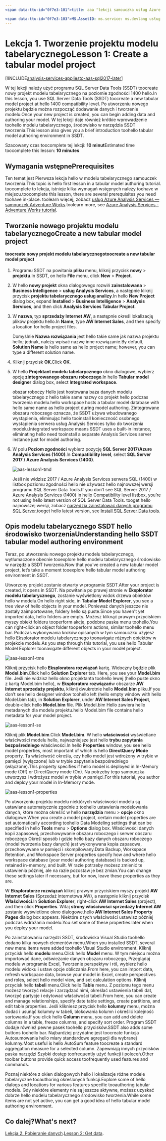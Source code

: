 ```yaml
---
<span data-ttu-id="0f7e3-101">title: aaa "lekcji samouczka usług Azure Analysis Services 1: Tworzenie nowego projektu modelu tabelarycznego | Opis elementu Microsoft Docs": w tym artykule opisano, jak toocreate nowe Azure Analysis Services projekt samouczka.</span><span class="sxs-lookup"><span data-stu-id="0f7e3-101">title: aaa"Azure Analysis Services tutorial lesson 1: Create a new tabular model project | Microsoft Docs" description: Describes how toocreate a new Azure Analysis Services tutorial project.</span></span> <span data-ttu-id="0f7e3-102">usługi: documentationcenter usług analysis services: "Autor: minewiskan Menedżera: Edytor erikre:" tagów: "</span><span class="sxs-lookup"><span data-stu-id="0f7e3-102">services: analysis-services documentationcenter: '' author: minewiskan manager: erikre editor: '' tags: ''</span></span>

<span data-ttu-id="0f7e3-103">MS.AssetID: ms.service: ms.devlang usług analysis services: NA ms.topic: get-started-article ms.tgt_pltfrm: NA ms.workload: na ms.date: ms.author 2017-06/01: owend</span><span class="sxs-lookup"><span data-stu-id="0f7e3-103">ms.assetid: ms.service: analysis-services ms.devlang: NA ms.topic: get-started-article ms.tgt_pltfrm: NA ms.workload: na ms.date: 06/01/2017 ms.author: owend</span></span>
---
```

# <a name="lesson-1-create-a-tabular-model-project"></a><span data-ttu-id="0f7e3-104">Lekcja 1. Tworzenie projektu modelu tabelarycznego</span><span class="sxs-lookup"><span data-stu-id="0f7e3-104">Lesson 1: Create a tabular model project</span></span>

[!INCLUDE[analysis-services-appliesto-aas-sql2017-later](../../../includes/analysis-services-appliesto-aas-sql2017-later.md)]

<span data-ttu-id="0f7e3-105">W tej lekcji należy użyć programu SQL Server Data Tools (SSDT) toocreate nowy projekt modelu tabelarycznego na poziomie zgodności 1400 hello.</span><span class="sxs-lookup"><span data-stu-id="0f7e3-105">In this lesson, you use SQL Server Data Tools (SSDT) toocreate a new tabular model project at hello 1400 compatibility level.</span></span> <span data-ttu-id="0f7e3-106">Po utworzeniu nowego projektu będzie można rozpocząć dodawanie danych i tworzenie modelu.</span><span class="sxs-lookup"><span data-stu-id="0f7e3-106">Once your new project is created, you can begin adding data and authoring your model.</span></span> <span data-ttu-id="0f7e3-107">W tej lekcji daje również krótkie wprowadzenie toohello modelu tabelarycznego, środowisko w narzędzia SSDT tworzenia.</span><span class="sxs-lookup"><span data-stu-id="0f7e3-107">This lesson also gives you a brief introduction toohello tabular model authoring environment in SSDT.</span></span>  
  
<span data-ttu-id="0f7e3-108">Szacowany czas toocomplete tej lekcji: **10 minut**</span><span class="sxs-lookup"><span data-stu-id="0f7e3-108">Estimated time toocomplete this lesson: **10 minutes**</span></span>  
  
## <a name="prerequisites"></a><span data-ttu-id="0f7e3-109">Wymagania wstępne</span><span class="sxs-lookup"><span data-stu-id="0f7e3-109">Prerequisites</span></span>  
<span data-ttu-id="0f7e3-110">Ten temat jest Pierwsza lekcja hello w modelu tabelarycznego samouczek tworzenia.</span><span class="sxs-lookup"><span data-stu-id="0f7e3-110">This topic is hello first lesson in a tabular model authoring tutorial.</span></span> <span data-ttu-id="0f7e3-111">toocomplete to lekcja, istnieje kilka wymagań wstępnych należy toohave w miejscu.</span><span class="sxs-lookup"><span data-stu-id="0f7e3-111">toocomplete this lesson, there are several prerequisites you need toohave in-place.</span></span> <span data-ttu-id="0f7e3-112">toolearn więcej, zobacz [usług Azure Analysis Services — samouczek Adventure Works](../tutorials/aas-adventure-works-tutorial.md).</span><span class="sxs-lookup"><span data-stu-id="0f7e3-112">toolearn more, see [Azure Analysis Services - Adventure Works tutorial](../tutorials/aas-adventure-works-tutorial.md).</span></span>  
  
## <a name="create-a-new-tabular-model-project"></a><span data-ttu-id="0f7e3-113">Tworzenie nowego projektu modelu tabelarycznego</span><span class="sxs-lookup"><span data-stu-id="0f7e3-113">Create a new tabular model project</span></span>  
  
#### <a name="toocreate-a-new-tabular-model-project"></a><span data-ttu-id="0f7e3-114">toocreate nowy projekt modelu tabelarycznego</span><span class="sxs-lookup"><span data-stu-id="0f7e3-114">toocreate a new tabular model project</span></span>  
  
1.  <span data-ttu-id="0f7e3-115">Programu SSDT na powitania **pliku** menu, kliknij przycisk **nowy** > **projektu**.</span><span class="sxs-lookup"><span data-stu-id="0f7e3-115">In SSDT, on hello **File** menu, click **New** > **Project**.</span></span>  
  
2.  <span data-ttu-id="0f7e3-116">W hello **nowy projekt** okna dialogowego rozwiń **zainstalowana** > **Business Intelligence** > **usług Analysis Services**, a następnie kliknij przycisk **projektu tabelarycznego usług analizy**.</span><span class="sxs-lookup"><span data-stu-id="0f7e3-116">In hello **New Project** dialog box, expand **Installed** > **Business Intelligence** > **Analysis Services**, and then click **Analysis Services Tabular Project**.</span></span>  
  
3.  <span data-ttu-id="0f7e3-117">W **nazwa**, typ **sprzedaży Internet AW**, a następnie określ lokalizację plików projektu hello.</span><span class="sxs-lookup"><span data-stu-id="0f7e3-117">In  **Name**, type **AW Internet Sales**, and then specify a location for hello project files.</span></span>  
  
    <span data-ttu-id="0f7e3-118">Domyślnie **Nazwa rozwiązania** jest hello takie same jak nazwa projektu hello; jednak, należy wpisać nazwę inne rozwiązanie.</span><span class="sxs-lookup"><span data-stu-id="0f7e3-118">By default, **Solution Name** is hello same as hello project name; however, you can type a different solution name.</span></span>  
  
4.  <span data-ttu-id="0f7e3-119">Kliknij przycisk **OK**.</span><span class="sxs-lookup"><span data-stu-id="0f7e3-119">Click **OK**.</span></span>  
  
5.  <span data-ttu-id="0f7e3-120">W hello **Projektant modelu tabelarycznego** okno dialogowe, wybierz opcję **zintegrowanego obszaru roboczego**.</span><span class="sxs-lookup"><span data-stu-id="0f7e3-120">In hello **Tabular model designer** dialog box, select **Integrated workspace**.</span></span>  
  
    <span data-ttu-id="0f7e3-121">obszar roboczy Hello jest hostowana baza danych modelu tabelarycznego z hello takie same nazwy co projekt hello podczas tworzenia modelu.</span><span class="sxs-lookup"><span data-stu-id="0f7e3-121">hello workspace hosts a tabular model database with hello same name as hello project during model authoring.</span></span> <span data-ttu-id="0f7e3-122">Zintegrowane obszaru roboczego oznacza, że SSDT używa wbudowanego wystąpienia, eliminując hello tooinstall konieczność osobnego wystąpienia serwera usług Analysis Services tylko do tworzenia modelu.</span><span class="sxs-lookup"><span data-stu-id="0f7e3-122">Integrated workspace means SSDT uses a built-in instance, eliminating hello need tooinstall a separate Analysis Services server instance just for model authoring.</span></span>
      
6.  <span data-ttu-id="0f7e3-123">W polu **Poziom zgodności** wybierz pozycję **SQL Server 2017/Azure Analysis Services (1400)**.</span><span class="sxs-lookup"><span data-stu-id="0f7e3-123">In **Compatibility level**, select **SQL Server 2017 / Azure Analysis Services (1400)**.</span></span>   
 
    ![aas-lesson1-tmd](../tutorials/media/aas-lesson1-tmd.png)
      
    <span data-ttu-id="0f7e3-125">Jeśli nie widzisz 2017 / Azure Analysis Services serwera SQL (1400) w listbox poziomu zgodności hello nie używasz hello najnowszej wersji programu SQL Server Data Tools.</span><span class="sxs-lookup"><span data-stu-id="0f7e3-125">If you don’t see SQL Server 2017 / Azure Analysis Services (1400) in hello Compatibility level listbox, you’re not using hello latest version of SQL Server Data Tools.</span></span> <span data-ttu-id="0f7e3-126">tooget hello najnowszej wersji, zobacz [narzędzia zainstalować danych programu SQL Server](https://docs.microsoft.com/sql/ssdt/download-sql-server-data-tools-ssdt).</span><span class="sxs-lookup"><span data-stu-id="0f7e3-126">tooget hello latest version, see [Install SQL Server Data tools](https://docs.microsoft.com/sql/ssdt/download-sql-server-data-tools-ssdt).</span></span>  
      
  
## <a name="understanding-hello-ssdt-tabular-model-authoring-environment"></a><span data-ttu-id="0f7e3-127">Opis modelu tabelarycznego SSDT hello środowisko tworzenia</span><span class="sxs-lookup"><span data-stu-id="0f7e3-127">Understanding hello SSDT tabular model authoring environment</span></span>  
<span data-ttu-id="0f7e3-128">Teraz, po utworzeniu nowego projektu modelu tabelarycznego, wytłumaczone obecnie tooexplore hello modelu tabelarycznego środowisko w narzędzia SSDT tworzenia.</span><span class="sxs-lookup"><span data-stu-id="0f7e3-128">Now that you’ve created a new tabular model project, let’s take a moment tooexplore hello tabular model authoring environment in SSDT.</span></span>  
  
<span data-ttu-id="0f7e3-129">Utworzony projekt zostanie otwarty w programie SSDT.</span><span class="sxs-lookup"><span data-stu-id="0f7e3-129">After your project is created, it opens in SSDT.</span></span> <span data-ttu-id="0f7e3-130">Na powitania po prawej stronie w **Eksplorator modelu tabelarycznego**, zostanie wyświetlony widok drzewa obiektów hello w modelu.</span><span class="sxs-lookup"><span data-stu-id="0f7e3-130">On hello right side, in **Tabular Model Explorer**, you see a tree view of hello objects in your model.</span></span> <span data-ttu-id="0f7e3-131">Ponieważ danych jeszcze nie zostały zaimportowane, foldery hello są puste.</span><span class="sxs-lookup"><span data-stu-id="0f7e3-131">Since you haven't yet imported data, hello folders are empty.</span></span> <span data-ttu-id="0f7e3-132">Możesz kliknąć prawym przyciskiem myszy obiekt folderu tooperform akcje, podobne paska menu toohello.</span><span class="sxs-lookup"><span data-stu-id="0f7e3-132">You can right-click an object folder tooperform actions, similar toohello menu bar.</span></span> <span data-ttu-id="0f7e3-133">Podczas wykonywania kroków opisanych w tym samouczku użyjesz hello Eksplorator modelu tabelarycznego toonavigate różnych obiektów w projekcie modelu.</span><span class="sxs-lookup"><span data-stu-id="0f7e3-133">As you step through this tutorial, you use hello Tabular Model Explorer toonavigate different objects in your model project.</span></span>

![aas-lesson1-tme](../tutorials/media/aas-lesson1-tme.png)

<span data-ttu-id="0f7e3-135">Kliknij przycisk hello **Eksploratora rozwiązań** kartę. Widoczny będzie plik **Model.bim**.</span><span class="sxs-lookup"><span data-stu-id="0f7e3-135">Click hello **Solution Explorer** tab. Here, you see your **Model.bim** file.</span></span> <span data-ttu-id="0f7e3-136">Jeśli nie widzisz hello okno projektanta toohello lewej (hello puste okno z kartą Model.bim hello), w **Eksploratora rozwiązań**w obszarze **AW Internet sprzedaży projektu**, kliknij dwukrotnie hello  **Model.bim** pliku.</span><span class="sxs-lookup"><span data-stu-id="0f7e3-136">If you don’t see hello designer window toohello left (hello empty window with hello Model.bim tab), in **Solution Explorer**, under **AW Internet Sales Project**, double-click hello **Model.bim** file.</span></span> <span data-ttu-id="0f7e3-137">Plik Model.bim Hello zawiera hello metadanych dla modelu projektu.</span><span class="sxs-lookup"><span data-stu-id="0f7e3-137">hello Model.bim file contains hello metadata for your model project.</span></span> 

![aas-lesson1-se](../tutorials/media/aas-lesson1-se.png)
  
<span data-ttu-id="0f7e3-139">Kliknij plik **Model.bim**.</span><span class="sxs-lookup"><span data-stu-id="0f7e3-139">Click **Model.bim**.</span></span> <span data-ttu-id="0f7e3-140">W hello **właściwości** wyświetlane właściwości modelu hello, najważniejsze jest hello **trybu zapytania bezpośredniego** właściwości.</span><span class="sxs-lookup"><span data-stu-id="0f7e3-140">In hello **Properties** window, you see hello model properties, most important of which is hello **DirectQuery Mode** property.</span></span> <span data-ttu-id="0f7e3-141">Ta właściwość określa, czy hello model jest wdrożony w trybie w pamięci (wyłączone) lub w trybie zapytania bezpośredniego (włączone).</span><span class="sxs-lookup"><span data-stu-id="0f7e3-141">This property specifies if hello model is deployed in In-Memory mode (Off) or DirectQuery mode (On).</span></span> <span data-ttu-id="0f7e3-142">Na potrzeby tego samouczka utworzysz i wdrożysz model w trybie w pamięci.</span><span class="sxs-lookup"><span data-stu-id="0f7e3-142">For this tutorial, you author and deploy your model in In-Memory mode.</span></span>

![aas-lesson1-properties](../tutorials/media/aas-lesson1-properties.png)
  
<span data-ttu-id="0f7e3-144">Po utworzeniu projektu modelu niektórych właściwości modelu są ustawiane automatycznie zgodnie z toohello ustawienia modelowania danych, które można określić w hello **narzędzia** menu > **opcje** okno dialogowe.</span><span class="sxs-lookup"><span data-stu-id="0f7e3-144">When you create a model project, certain model properties are set automatically according toohello Data Modeling settings that can be specified in hello **Tools** menu > **Options** dialog box.</span></span> <span data-ttu-id="0f7e3-145">Właściwości danych kopii zapasowej, przechowywanie obszaru roboczego i serwer obszaru roboczego Określ sposób i gdzie hello bazy danych obszaru roboczego (model tworzenia bazy danych) jest wykonywana kopia zapasowa, przechowywane w pamięci i skompilowany.</span><span class="sxs-lookup"><span data-stu-id="0f7e3-145">Data Backup, Workspace Retention, and Workspace Server properties specify how and where hello workspace database (your model authoring database) is backed up, retained in-memory, and built.</span></span> <span data-ttu-id="0f7e3-146">W razie potrzeby możesz zmienić te ustawienia później, ale na razie pozostaw je bez zmian.</span><span class="sxs-lookup"><span data-stu-id="0f7e3-146">You can change these settings later if necessary, but for now, leave these properties as they are.</span></span>  

<span data-ttu-id="0f7e3-147">W **Eksploratorze rozwiązań** kliknij prawym przyciskiem myszy projekt **AW Internet Sales** (Sprzedaż internetowa AW), a następnie kliknij przycisk **Właściwości**.</span><span class="sxs-lookup"><span data-stu-id="0f7e3-147">In **Solution Explorer**, right-click **AW Internet Sales** (project), and then click **Properties**.</span></span> <span data-ttu-id="0f7e3-148">Witaj **strony właściwości sprzedaży Internet AW** zostanie wyświetlone okno dialogowe.</span><span class="sxs-lookup"><span data-stu-id="0f7e3-148">hello **AW Internet Sales Property Pages** dialog box appears.</span></span> <span data-ttu-id="0f7e3-149">Niektóre z tych właściwości ustawisz później podczas wdrażania modelu.</span><span class="sxs-lookup"><span data-stu-id="0f7e3-149">You set some of these properties later when you deploy your model.</span></span>  
  
<span data-ttu-id="0f7e3-150">Po zainstalowaniu narzędzi SSDT, środowiska Visual Studio toohello dodano kilka nowych elementów menu.</span><span class="sxs-lookup"><span data-stu-id="0f7e3-150">When you installed SSDT, several new menu items were added toohello Visual Studio environment.</span></span> <span data-ttu-id="0f7e3-151">Kliknij przycisk hello **modelu** menu.</span><span class="sxs-lookup"><span data-stu-id="0f7e3-151">Click hello **Model** menu.</span></span> <span data-ttu-id="0f7e3-152">W tym miejscu można importować dane, odświeżanie danych obszaru roboczego, Przeglądaj modelu w programie Excel, Tworzenie perspektyw i ról, wybierz hello modelu widoku i ustaw opcje obliczania.</span><span class="sxs-lookup"><span data-stu-id="0f7e3-152">From here, you can import data, refresh workspace data, browse your model in Excel, create perspectives and roles, select hello model view, and set calculation options.</span></span> <span data-ttu-id="0f7e3-153">Kliknij przycisk hello **tabeli** menu.</span><span class="sxs-lookup"><span data-stu-id="0f7e3-153">Click hello **Table** menu.</span></span> <span data-ttu-id="0f7e3-154">Z poziomu tego menu możesz tworzyć relacje i zarządzać nimi, określać ustawienia tabeli dat, tworzyć partycje i edytować właściwości tabeli.</span><span class="sxs-lookup"><span data-stu-id="0f7e3-154">From here, you can create and manage relationships, specify date table settings, create partitions, and edit table properties.</span></span> <span data-ttu-id="0f7e3-155">Jeśli klikniesz przycisk hello **kolumny** menu, można dodać i usunąć kolumny w tabeli, blokowania kolumn i określić kolejność sortowania.</span><span class="sxs-lookup"><span data-stu-id="0f7e3-155">If you click hello **Column** menu, you can add and delete columns in a table, freeze columns, and specify sort order.</span></span> <span data-ttu-id="0f7e3-156">Program SSDT dodaje również pewne pasek toohello przycisków.</span><span class="sxs-lookup"><span data-stu-id="0f7e3-156">SSDT also adds some buttons toohello bar.</span></span> <span data-ttu-id="0f7e3-157">Najbardziej przydatne jest toocreate funkcja Autosumowania hello miary standardowe agregacji dla wybranej kolumny.</span><span class="sxs-lookup"><span data-stu-id="0f7e3-157">Most useful is hello AutoSum feature toocreate a standard aggregation measure for a selected column.</span></span> <span data-ttu-id="0f7e3-158">Zapewniają innych przycisków paska narzędzi Szybki dostęp toofrequently użyć funkcji i poleceń.</span><span class="sxs-lookup"><span data-stu-id="0f7e3-158">Other toolbar buttons provide quick access toofrequently used features and commands.</span></span>  
  
<span data-ttu-id="0f7e3-159">Poznaj niektóre z okien dialogowych hello i lokalizacje różne modele tabelaryczne tooauthoring określonych funkcji.</span><span class="sxs-lookup"><span data-stu-id="0f7e3-159">Explore some of hello dialogs and locations for various features specific tooauthoring tabular models.</span></span> <span data-ttu-id="0f7e3-160">Gdy niektóre elementy nie są jeszcze aktywne, możesz uzyskać dobrze hello modelu tabelarycznego środowisko tworzenia.</span><span class="sxs-lookup"><span data-stu-id="0f7e3-160">While some items are not yet active, you can get a good idea of hello tabular model authoring environment.</span></span>  
  

## <a name="whats-next"></a><span data-ttu-id="0f7e3-161">Co dalej?</span><span class="sxs-lookup"><span data-stu-id="0f7e3-161">What's next?</span></span>
<span data-ttu-id="0f7e3-162">[Lekcja 2. Pobieranie danych](../tutorials/aas-lesson-2-get-data.md).</span><span class="sxs-lookup"><span data-stu-id="0f7e3-162">[Lesson 2: Get data](../tutorials/aas-lesson-2-get-data.md).</span></span>

  
  
  
